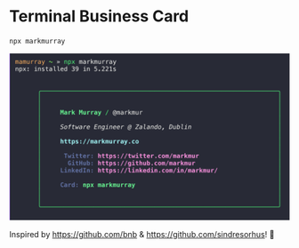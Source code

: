 # Terminal Business Card

```sh
npx markmurray
```

  <img src="https://github.com/markmur/markmurray/raw/master/.github/npx-markmurray.png?raw=true" alt="npx markmurray" />

Inspired by https://github.com/bnb & https://github.com/sindresorhus! 🙏 